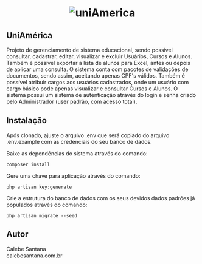 <h1 align="center">
  <img alt="uniAmerica" title="#uniAmerica" src="public/images/unicamerica.png" />
</h1>

## UniAmérica

Projeto de gerenciamento de sistema educacional, sendo possível consultar, cadastrar, editar, visualizar e excluir Usuários, Cursos e Alunos. 
Também é possível exportar a lista de alunos para Excel, antes ou depois de aplicar uma consulta. O sistema conta com pacotes de validações de documentos, 
sendo assim, aceitando apenas CPF's válidos. Também é possível atribuir cargos aos usuários cadastrados, onde um usuário com cargo básico pode apenas visualizar e consultar Cursos e Alunos. 
O sistema possui um sistema de autenticação através do login e senha criado pelo Administrador (user padrão, com acesso total). 

## Instalação

Após clonado, ajuste o arquivo .env que será copiado do arquivo .env.example com as credenciais do seu banco de dados. 

Baixe as dependências do sistema através do comando: 

 `composer install`

Gere uma chave para aplicação através do comando: 

`php artisan key:generate`

Crie a estrutura do banco de dados com os seus devidos dados padrões já populados através do comando: 

`php artisan migrate --seed`

## Autor

Calebe Santana   
calebesantana.com.br

